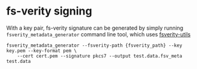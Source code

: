 fs-verity signing
=================
With a key pair, fs-verity signature can be generated by simply running
`fsverity_metadata_generator` command line tool, which uses
[fsverity-utils](https://git.kernel.org/pub/scm/fs/fsverity/fsverity-utils.git)

```
fsverity_metadata_generator --fsverity-path {fsverity_path} --key key.pem --key-format pem \
    --cert cert.pem --signature pkcs7 --output test.data.fsv_meta test.data
```
